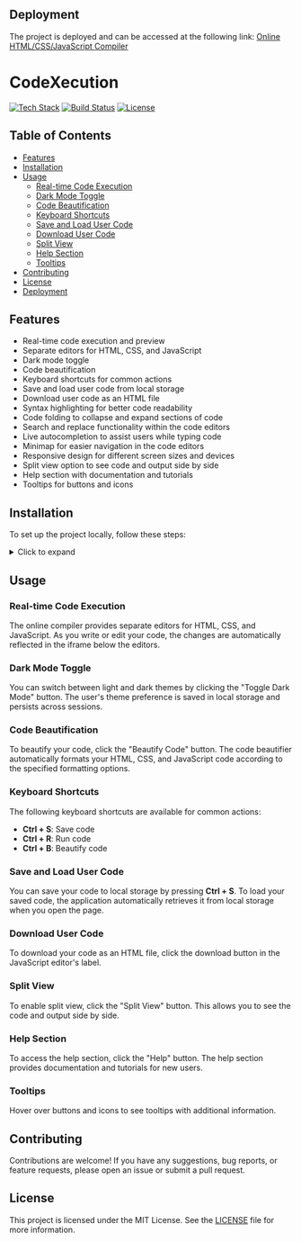 ## Deployment

The project is deployed and can be accessed at the following link:
[Online HTML/CSS/JavaScript Compiler](https://mohamed-jameel-13.github.io/Online-HTML-CSS-Javascript-Compiler/)


# CodeXecution
[![Tech Stack](https://img.shields.io/badge/Tech%20Stack-HTML%2FCSS%2FJavaScript-blue)](https://shields.io/)
[![Build Status](https://img.shields.io/badge/Build-Passing-brightgreen)](https://shields.io/)
[![License](https://img.shields.io/badge/License-MIT-yellow)](https://shields.io/)


## Table of Contents
- [Features](#features)
- [Installation](#installation)
- [Usage](#usage)
  - [Real-time Code Execution](#real-time-code-execution)
  - [Dark Mode Toggle](#dark-mode-toggle)
  - [Code Beautification](#code-beautification)
  - [Keyboard Shortcuts](#keyboard-shortcuts)
  - [Save and Load User Code](#save-and-load-user-code)
  - [Download User Code](#download-user-code)
  - [Split View](#split-view)
  - [Help Section](#help-section)
  - [Tooltips](#tooltips)
- [Contributing](#contributing)
- [License](#license)
- [Deployment](#deployment)

## Features

- Real-time code execution and preview
- Separate editors for HTML, CSS, and JavaScript
- Dark mode toggle
- Code beautification
- Keyboard shortcuts for common actions
- Save and load user code from local storage
- Download user code as an HTML file
- Syntax highlighting for better code readability
- Code folding to collapse and expand sections of code
- Search and replace functionality within the code editors
- Live autocompletion to assist users while typing code
- Minimap for easier navigation in the code editors
- Responsive design for different screen sizes and devices
- Split view option to see code and output side by side
- Help section with documentation and tutorials
- Tooltips for buttons and icons

## Installation

To set up the project locally, follow these steps:

<details>
<summary>Click to expand</summary>

1. Clone the repository:
   ```bash
   git clone https://github.com/Mohamed-Jameel-13/CodeXecution.git
   ```

2. Navigate to the project directory:
   ```bash
   cd CodeXecution
   ```

3. Install the dependencies:
   ```bash
   npm install
   ```

4. Start the development server:
   ```bash
   npm start
   ```

5. Open your browser and navigate to `http://localhost:3000` to access the online compiler.

</details>

## Usage

### Real-time Code Execution

The online compiler provides separate editors for HTML, CSS, and JavaScript. As you write or edit your code, the changes are automatically reflected in the iframe below the editors.

### Dark Mode Toggle

You can switch between light and dark themes by clicking the "Toggle Dark Mode" button. The user's theme preference is saved in local storage and persists across sessions.

### Code Beautification

To beautify your code, click the "Beautify Code" button. The code beautifier automatically formats your HTML, CSS, and JavaScript code according to the specified formatting options.

### Keyboard Shortcuts

The following keyboard shortcuts are available for common actions:

- **Ctrl + S**: Save code
- **Ctrl + R**: Run code
- **Ctrl + B**: Beautify code

### Save and Load User Code

You can save your code to local storage by pressing **Ctrl + S**. To load your saved code, the application automatically retrieves it from local storage when you open the page.

### Download User Code

To download your code as an HTML file, click the download button in the JavaScript editor's label.

### Split View

To enable split view, click the "Split View" button. This allows you to see the code and output side by side.

### Help Section

To access the help section, click the "Help" button. The help section provides documentation and tutorials for new users.

### Tooltips

Hover over buttons and icons to see tooltips with additional information.

## Contributing

Contributions are welcome! If you have any suggestions, bug reports, or feature requests, please open an issue or submit a pull request.

## License

This project is licensed under the MIT License. See the [LICENSE](LICENSE) file for more information.

